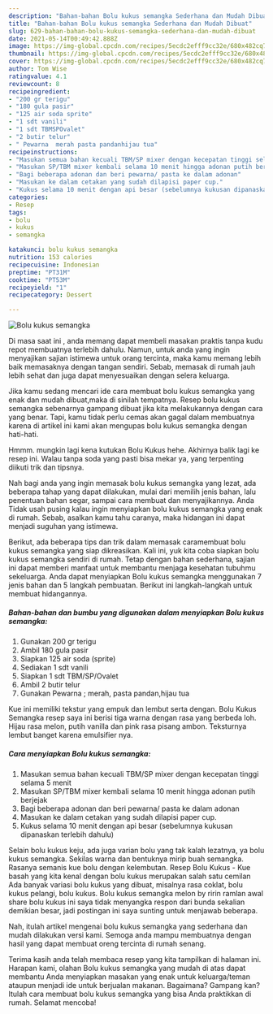 ```yaml
---
description: "Bahan-bahan Bolu kukus semangka Sederhana dan Mudah Dibuat"
title: "Bahan-bahan Bolu kukus semangka Sederhana dan Mudah Dibuat"
slug: 629-bahan-bahan-bolu-kukus-semangka-sederhana-dan-mudah-dibuat
date: 2021-05-14T00:49:42.888Z
image: https://img-global.cpcdn.com/recipes/5ecdc2efff9cc32e/680x482cq70/bolu-kukus-semangka-foto-resep-utama.jpg
thumbnail: https://img-global.cpcdn.com/recipes/5ecdc2efff9cc32e/680x482cq70/bolu-kukus-semangka-foto-resep-utama.jpg
cover: https://img-global.cpcdn.com/recipes/5ecdc2efff9cc32e/680x482cq70/bolu-kukus-semangka-foto-resep-utama.jpg
author: Tom Wise
ratingvalue: 4.1
reviewcount: 8
recipeingredient:
- "200 gr terigu"
- "180 gula pasir"
- "125 air soda sprite"
- "1 sdt vanili"
- "1 sdt TBMSPOvalet"
- "2 butir telur"
- " Pewarna  merah pasta pandanhijau tua"
recipeinstructions:
- "Masukan semua bahan kecuali TBM/SP mixer dengan kecepatan tinggi selama 5 menit"
- "Masukan SP/TBM mixer kembali selama 10 menit hingga adonan putih berjejak"
- "Bagi beberapa adonan dan beri pewarna/ pasta ke dalam adonan"
- "Masukan ke dalam cetakan yang sudah dilapisi paper cup."
- "Kukus selama 10 menit dengan api besar (sebelumnya kukusan dipanaskan terlebih dahulu)"
categories:
- Resep
tags:
- bolu
- kukus
- semangka

katakunci: bolu kukus semangka 
nutrition: 153 calories
recipecuisine: Indonesian
preptime: "PT31M"
cooktime: "PT53M"
recipeyield: "1"
recipecategory: Dessert

---
```



![Bolu kukus semangka](https://img-global.cpcdn.com/recipes/5ecdc2efff9cc32e/680x482cq70/bolu-kukus-semangka-foto-resep-utama.jpg)

Di masa  saat ini , anda memang dapat membeli masakan praktis tanpa kudu repot membuatnya terlebih dahulu. Namun, untuk anda yang ingin menyajikan sajian istimewa untuk orang tercinta, maka kamu memang lebih baik memasaknya dengan tangan sendiri. Sebab, memasak di rumah jauh lebih sehat dan juga dapat menyesuaikan dengan selera keluarga.

Jika kamu sedang mencari ide cara membuat bolu kukus semangka yang enak dan mudah dibuat,maka di sinilah tempatnya. Resep bolu kukus semangka  sebenarnya gampang dibuat jika kita melakukannya dengan cara yang benar. Tapi, kamu tidak perlu cemas akan gagal dalam membuatnya 
karena di artikel ini kami akan mengupas bolu kukus semangka dengan hati-hati.  

Hmmm. mungkin lagi kena kutukan Bolu Kukus hehe. Akhirnya balik lagi ke resep ini. Walau tanpa soda yang pasti bisa mekar ya, yang terpenting diikuti trik dan tipsnya.

Nah bagi anda yang ingin memasak bolu kukus semangka yang lezat, ada beberapa tahap yang dapat dilakukan, mulai dari memilih jenis bahan, lalu penentuan bahan segar, sampai cara membuat dan menyajikannya. Anda Tidak usah pusing kalau ingin menyiapkan bolu kukus semangka yang enak di rumah. Sebab, asalkan kamu  tahu caranya, maka hidangan ini dapat menjadi suguhan yang istimewa.

Berikut, ada beberapa tips dan trik dalam memasak caramembuat bolu kukus semangka yang siap dikreasikan. Kali ini, yuk kita coba siapkan bolu kukus semangka sendiri di rumah. Tetap dengan bahan sederhana, sajian ini dapat memberi manfaat untuk membantu menjaga kesehatan tubuhmu sekeluarga. Anda dapat menyiapkan Bolu kukus semangka menggunakan 7 jenis bahan dan 5 langkah pembuatan. Berikut ini langkah-langkah untuk membuat hidangannya.

<!--inarticleads1-->

##### Bahan-bahan dan bumbu yang digunakan dalam menyiapkan Bolu kukus semangka:

1. Gunakan 200 gr terigu
1. Ambil 180 gula pasir
1. Siapkan 125 air soda (sprite)
1. Sediakan 1 sdt vanili
1. Siapkan 1 sdt TBM/SP/Ovalet
1. Ambil 2 butir telur
1. Gunakan  Pewarna ; merah, pasta pandan,hijau tua


Kue ini memiliki tekstur yang empuk dan lembut serta dengan. Bolu Kukus Semangka resep saya ini berisi tiga warna dengan rasa yang berbeda loh. Hijau rasa melon, putih vanilla dan pink rasa pisang ambon. Teksturnya lembut banget karena emulsifier nya. 

<!--inarticleads2-->

##### Cara menyiapkan Bolu kukus semangka:

1. Masukan semua bahan kecuali TBM/SP mixer dengan kecepatan tinggi selama 5 menit
1. Masukan SP/TBM mixer kembali selama 10 menit hingga adonan putih berjejak
1. Bagi beberapa adonan dan beri pewarna/ pasta ke dalam adonan
1. Masukan ke dalam cetakan yang sudah dilapisi paper cup.
1. Kukus selama 10 menit dengan api besar (sebelumnya kukusan dipanaskan terlebih dahulu)


Selain bolu kukus keju, ada juga varian bolu yang tak kalah lezatnya, ya bolu kukus semangka. Sekilas warna dan bentuknya mirip buah semangka. Rasanya semanis kue bolu dengan kelembutan. Resep Bolu Kukus - Kue basah yang kita kenal dengan bolu kukus merupakan salah satu cemilan Ada banyak variasi bolu kukus yang dibuat, misalnya rasa coklat, bolu kukus pelangi, bolu kukus. Bolu kukus semangka melon by ririn ramlan awal share bolu kukus ini saya tidak menyangka respon dari bunda sekalian demikian besar, jadi postingan ini saya sunting untuk menjawab beberapa. 

Nah, itulah artikel mengenai  bolu kukus semangka  yang sederhana dan mudah dilakukan versi kami. Semoga anda mampu membuatnya dengan hasil yang dapat membuat oreng tercinta di rumah senang. 

Terima kasih anda telah membaca resep yang kita tampilkan di halaman ini. Harapan kami, olahan  Bolu kukus semangka yang mudah di atas dapat membantu Anda menyiapkan masakan yang enak untuk keluarga/teman ataupun menjadi ide untuk berjualan makanan. Bagaimana? Gampang kan? Itulah cara membuat bolu kukus semangka yang bisa Anda praktikkan di rumah. Selamat mencoba!

